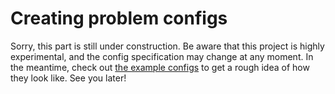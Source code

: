 # Creating problem configs

Sorry, this part is still under construction.
Be aware that this project is highly experimental,
and the config specification may change at any moment.
In the meantime, check out [the example configs](./problem)
to get a rough idea of how they look like. See you later!
